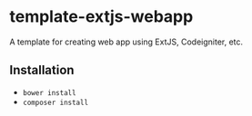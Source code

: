 # template-extjs-webapp
A template for creating web app using ExtJS, Codeigniter, etc.

## Installation
- `bower install`
- `composer install`